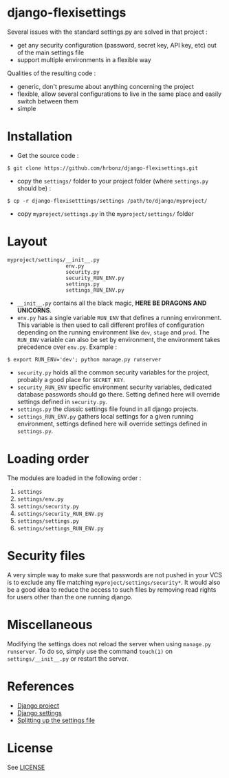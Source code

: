 # django-flexisettings

Several issues with the standard settings.py are solved in that project :

* get any security configuration (password, secret key, API key, etc) out of the main settings file
* support multiple environments in a flexible way

Qualities of the resulting code :

* generic, don't presume about anything concerning the project
* flexible, allow several configurations to live in the same place and easily switch between them
* simple

# Installation

* Get the source code :

```shell
$ git clone https://github.com/hrbonz/django-flexisettings.git
```

* copy the `settings/` folder to your project folder (where `settings.py`
  should be) :

```shell
$ cp -r django-flexisetttings/settings /path/to/django/myproject/
```

* copy `myproject/settings.py` in the `myproject/settings/` folder

# Layout

```
myproject/settings/__init__.py
                   env.py
                   security.py
                   security_RUN_ENV.py
                   settings.py
                   settings_RUN_ENV.py
```

* `__init__.py` contains all the black magic, **HERE BE DRAGONS AND
  UNICORNS**.
* `env.py` has a single variable `RUN_ENV` that defines a running
  environment. This variable is then used to call different profiles of
  configuration depending on the running environment like `dev`, `stage`
  and `prod`. The `RUN_ENV` variable can also be set by environment, the environment takes precedence over `env.py`. Example :
```shell
$ export RUN_ENV='dev'; python manage.py runserver
```
* `security.py` holds all the common security variables for the project,
  probably a good place for `SECRET_KEY`.
* `security_RUN_ENV` specific environment security variables, dedicated
  database passwords should go there. Setting defined here will override
  settings defined in `security.py`.
* `settings.py` the classic settings file found in all django projects.
* `settings_RUN_ENV.py` gathers local settings for a given running
  environment, settings defined here will override settings defined in
  `settings.py`.

# Loading order

The modules are loaded in the following order :

1. `settings`
2. `settings/env.py`
3. `settings/security.py`
4. `settings/security_RUN_ENV.py`
5. `settings/settings.py`
6. `settings/settings_RUN_ENV.py`

# Security files

A very simple way to make sure that passwords are not pushed in your VCS is to exclude any file matching `myproject/settings/security*`. It would also be a good idea to reduce the access to such files by removing read rights for users other than the one running django.

# Miscellaneous

Modifying the settings does not reload the server when using `manage.py runserver`. To do so, simply use the command `touch(1)` on `settings/__init__.py` or restart the server.

# References

* [Django project](https://www.djangoproject.com/)
* [Django settings](https://docs.djangoproject.com/en/dev/topics/settings/)
* [Splitting up the settings file](https://code.djangoproject.com/wiki/SplitSettings)

# License

See [LICENSE](django-flexisettings/LICENSE)
